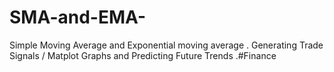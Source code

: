 # SMA-and-EMA-
Simple Moving Average and Exponential moving average . Generating Trade Signals / Matplot Graphs and Predicting Future Trends .#Finance
